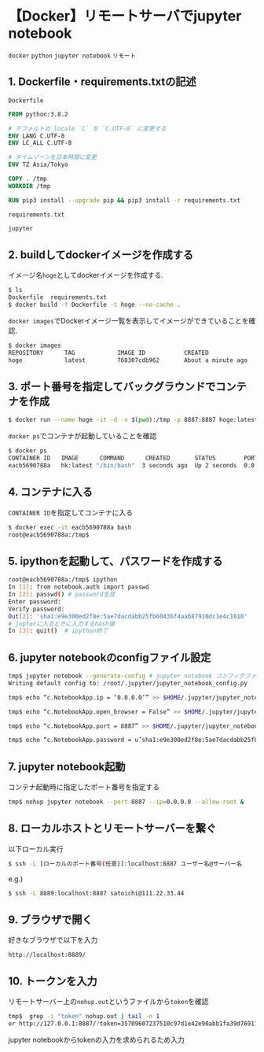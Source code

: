 # 【Docker】リモートサーバでjupyter notebook

`docker` `python` `jupyter notebook` `リモート`



## 1. Dockerfile・requirements.txtの記述

`Dockerfile`

```dockerfile
FROM python:3.8.2

# デフォルトの locale `C` を `C.UTF-8` に変更する
ENV LANG C.UTF-8
ENV LC_ALL C.UTF-8

# タイムゾーンを日本時間に変更
ENV TZ Asia/Tokyo

COPY . /tmp
WORKDIR /tmp

RUN pip3 install --upgrade pip && pip3 install -r requirements.txt
```

`requirements.txt`

```txt
jupyter
```



## 2. buildしてdockerイメージを作成する

イメージ名`hoge`としてdockerイメージを作成する.

```bash
$ ls
Dockerfile  requirements.txt
$ docker build -f Dockerfile -t hoge --no-cache .
```

`docker images`でDockerイメージ一覧を表示してイメージができていることを確認.

```bash
$ docker images
REPOSITORY      TAG            IMAGE ID           CREATED                SIZE
hoge            latest         768307cdb962       About a minute ago     886MB
```



## 3. ポート番号を指定してバックグラウンドでコンテナを作成

```bash
$ docker run --name hoge -it -d -v $(pwd):/tmp -p 8887:8887 hoge:latest /bin/bash
```

`docker ps`でコンテナが起動していることを確認

```bash
$ docker ps
CONTAINER ID   IMAGE      COMMAND      CREATED       STATUS        PORTS      
eacb5690788a   hk:latest "/bin/bash"  3 seconds ago  Up 2 seconds  0.0.0.0:8887->8887/tcp
```



## 4. コンテナに入る

`CONTAINER ID`を指定してコンテナに入る

```bash
$ docker exec -it eacb5690788a bash
root@eacb5690788a:/tmp$
```



## 5. ipythonを起動して、パスワードを作成する

```bash
root@eacb5690788a:/tmp$ ipython
In [1]: from notebook.auth import passwd
In [2]: passwd() # password生成  
Enter password: 
Verify password: 
Out[2]: 'sha1:e9e300ed2f8e:5ae7dacdabb25fb60436f4aa687910dc1e4c1010'
# jupterに入るときに入力するhash値
In [3]: quit()  # ipython終了
```



## 6. jupyter notebookのconfigファイル設定

```bash
tmp$ jupyter notebook --generate-config # jupyter notebook コンフィグファイルの生成
Writing default config to: /root/.jupyter/jupyter_notebook_config.py

tmp$ echo “c.NotebookApp.ip = ‘0.0.0.0’” >> $HOME/.jupyter/jupyter_notebook_config.py

tmp$ echo “c.NotebookApp.open_browser = False” >> $HOME/.jupyter/jupyter_notebook_config.py

tmp$ echo “c.NotebookApp.port = 8887” >> $HOME/.jupyter/jupyter_notebook_config.py

tmp$ echo “c.NotebookApp.password = u’sha1:e9e300ed2f8e:5ae7dacdabb25fb60436f4aa687910dc1e4c1010’” >> $HOME/.jupyter/jupyter_notebook_config.py
```



## 7. jupyter notebook起動

コンテナ起動時に指定したポート番号を指定する

```bash
tmp$ nohup jupyter notebook --port 8887 --ip=0.0.0.0 --allow-root &
```





## 8. ローカルホストとリモートサーバーを繋ぐ

以下ローカル実行

```bash
$ ssh -L [ローカルのポート番号(任意)]:localhost:8887 ユーザー名@サーバー名
```

e.g.) 

```bash
$ ssh -L 8889:localhost:8887 satoichi@111.22.33.44
```





## 9. ブラウザで開く

好きなブラウザで以下を入力

```
http://localhost:8889/
```





## 10. トークンを入力

リモートサーバー上の`nohup.out`というファイルから`token`を確認

```bash
tmp$  grep -i "token" nohup.out | tail -n 1
or http://127.0.0.1:8887/?token=35709607237510c97d1e42e90abb1fa39d769112478d13c3
```



jupyter notebookからtokenの入力を求められるため入力